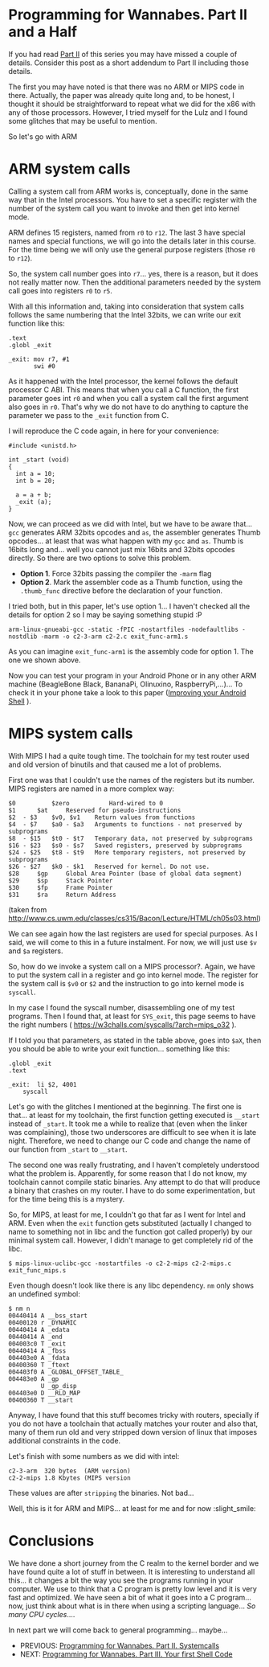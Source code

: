 # Programming for Wannabes. Part II and a Half

If you had read [Part II](part-02.md) of this series you may have missed a couple of details. Consider this post as a short addendum to Part II including those details. 


The first you may have noted is that there was no ARM or MIPS code in there. Actually, the paper was already quite long and, to be honest, I thought it should be straightforward to repeat what we did for the x86 with any of those processors. However, I tried myself for the Lulz and I found some glitches that may be useful to mention.

So let's go with ARM

# ARM system calls
Calling a system call from ARM works is, conceptually, done in the same way that in the Intel processors. You have to set a specific register with the number of the system call you want to invoke and then get into kernel mode.

ARM defines 15 registers, named from `r0` to `r12`. The last 3 have special names and special functions, we will go into the details later in this course. For the time being we will only use the general purpose registers (those `r0` to `r12`).

So, the system call number goes into `r7`... yes, there is a reason, but it does not really matter now. Then the additional parameters needed by the system call goes into registers `r0` to `r5`.

With all this information and, taking into consideration that system calls follows the same numbering that the Intel 32bits, we can write our exit function like this:

```
.text
.globl _exit

_exit: mov r7, #1
       swi #0

```

As it happened with the Intel processor, the kernel follows the default processor C ABI. This means that when you call a C function, the first parameter goes int `r0` and when you call a system call the first argument also goes in `r0`. That's why we do not have to do anything to capture the parameter we pass to the `_exit` function from C.

I will reproduce the C code again, in here for your convenience:

```
#include <unistd.h>

int _start (void)
{
  int a = 10;
  int b = 20;

  a = a + b;
  _exit (a);
}

```

Now, we can proceed as we did with Intel, but we have to be aware that... `gcc` generates ARM 32bits opcodes and `as`, the assembler generates Thumb opcodes... at least that was what happen with my `gcc` and `as`. Thumb is 16bits long and... well you cannot just mix 16bits and 32bits opcodes directly. So there are two options to solve this problem.

* **Option 1**. Force 32bits passing the compiler the `-marm` flag
* **Option 2**. Mark the assembler code as a Thumb function, using the `.thumb_func` directive before the declaration of your function.

I tried both, but in this paper, let's use option 1... I haven't checked all the details for option 2 so I may be saying something stupid :P

```
arm-linux-gnueabi-gcc -static -fPIC -nostartfiles -nodefaultlibs -nostdlib -marm -o c2-3-arm c2-2.c exit_func-arm1.s
```

As you can imagine `exit_func-arm1` is the assembly code for option 1. The one we shown above.

Now you can test your program in your Android Phone or in any other ARM machine (BeagleBone Black, BananaPi, Olinuxino, RaspberryPi,...)... To check it in your phone take a look to this paper ([Improving your Android Shell](https://0x00sec.org/t/improving-your-android-shell/886) ).

# MIPS system calls
With MIPS I had a quite tough time. The toolchain for my test router used and old version of binutils and that caused me a lot of problems.

First one was that I couldn't use the names of the registers but its number. MIPS registers are named in a more complex way:


    $0	      	$zero	        Hard-wired to 0
    $1		$at		Reserved for pseudo-instructions
    $2  - $3	$v0, $v1	Return values from functions
    $4  - $7	$a0 - $a3	Arguments to functions - not preserved by subprograms
    $8  - $15	$t0 - $t7	Temporary data, not preserved by subprograms
    $16 - $23	$s0 - $s7	Saved registers, preserved by subprograms
    $24 - $25	$t8 - $t9	More temporary registers, not preserved by subprograms
    $26 - $27	$k0 - $k1	Reserved for kernel. Do not use.
    $28		$gp		Global Area Pointer (base of global data segment)
    $29		$sp		Stack Pointer
    $30		$fp		Frame Pointer
    $31		$ra		Return Address

(taken from http://www.cs.uwm.edu/classes/cs315/Bacon/Lecture/HTML/ch05s03.html)

We can see again how the last registers are used for special purposes. As I said, we will come to this in a future instalment. For now, we will just use `$v` and `$a` registers.

So, how do we invoke a system call on a MIPS processor?. Again, we have to put the system call in a register and go into kernel mode. The register for the system call is `$v0` or `$2` and the instruction to go into kernel mode is `syscall`.

In my case I found the syscall number, disassembling one of my test programs. Then I found that, at least for `SYS_exit`, this page seems to have the right numbers ( https://w3challs.com/syscalls/?arch=mips_o32 ).

If I told you that parameters, as stated in the table above, goes into `$aX`, then you should be able to write your exit function... something like this:

```
.globl _exit
.text
	
_exit:  li $2, 4001
	syscall
```

Let's go with the glitches I mentioned at the beginning. The first one is that... at least for my toolchain, the first function getting executed is `__start` instead of `_start`. It took me a while to realize that (even when the linker was complaining), those two underscores are difficult to see when it is late night. Therefore, we need to change our C code and change the name of our function from `_start` to `__start`.

The second one was really frustrating, and I haven't completely understood what the problem is. Apparently, for some reason that I do not know, my toolchain cannot compile static binaries. Any attempt to do that will produce a binary that crashes on my router. I have to do some experimentation, but for the time being this is a mystery.

So, for MIPS, at least for me, I couldn't go that far as I went for Intel and ARM. Even when the `exit` function gets substituted (actually I changed to name to something not in libc and the function got called properly) by our minimal system call. However, I didn't manage to get completely rid of the libc.

`$ mips-linux-uclibc-gcc -nostartfiles -o c2-2-mips c2-2-mips.c exit_func_mips.s`

Even though doesn't look like there is any libc dependency. `nm` only shows an undefined symbol:

```
$ nm n
00440414 A __bss_start
00400120 r _DYNAMIC
00440414 A _edata
00440414 A _end
004003c0 T _exit
00440414 A _fbss
004403e0 A _fdata
00400360 T _ftext
004403f0 A _GLOBAL_OFFSET_TABLE_
004483e0 A _gp
         U _gp_disp
004403e0 D __RLD_MAP
00400360 T __start
```

Anyway, I have found that this stuff becomes tricky with routers, specially if you do not have a toolchain that actually matches your router and also that, many of them run old and very stripped down version of linux that imposes additional constraints in the code.

Let's finish with some numbers as we did with intel:

    c2-3-arm  320 bytes  (ARM version)
    c2-2-mips 1.8 Kbytes (MIPS version

These values are after `stripping` the binaries. Not bad...

Well, this is it for ARM and MIPS... at least for me and for now :slight_smile: 

# Conclusions
We have done a short journey from the C realm to the kernel border and we have found quite a lot of stuff in between. It is interesting to understand all this... it changes a bit the way you see the programs running in your computer. We use to think that a C program is pretty low level and it is very fast and optimized. We have seen a bit of what it goes into a C program... now, just think about what is in there when using a scripting language... _So many CPU cycles_....

In next part we will come back to general programming... maybe...

* PREVIOUS: [Programming for Wannabes. Part II. Systemcalls](part-02.md)
* NEXT: [Programming for Wannabes. Part III. Your first Shell Code](part-03.md)
